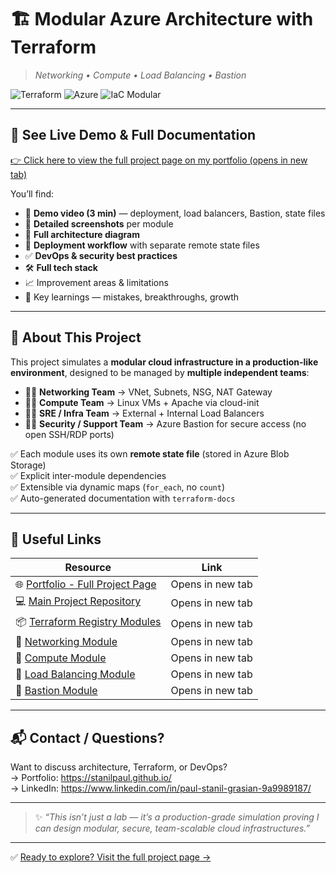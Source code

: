 # 🏗️ Modular Azure Architecture with Terraform  
> *Networking • Compute • Load Balancing • Bastion*

![Terraform](https://img.shields.io/badge/Terraform-v1.3%2B-blue?logo=terraform&style=for-the-badge)
![Azure](https://img.shields.io/badge/Microsoft_Azure-0078D4?logo=microsoftazure&logoColor=white&style=for-the-badge)
![IaC Modular](https://img.shields.io/badge/Modular_IaC-Production--Ready-success?style=for-the-badge)

---

## 🚀 See Live Demo & Full Documentation

<a href="https://stanilpaul.github.io/projects/project1-terraform-module/" target="_blank" rel="noopener noreferrer">👉 Click here to view the full project page on my portfolio (opens in new tab)</a>

You’ll find:
- 🎥 **Demo video (3 min)** — deployment, load balancers, Bastion, state files
- 📸 **Detailed screenshots** per module
- 🧩 **Full architecture diagram**
- 🔄 **Deployment workflow** with separate remote state files
- ✅ **DevOps & security best practices**
- 🛠️ **Full tech stack**
- 📈 Improvement areas & limitations
- 🧠 Key learnings — mistakes, breakthroughs, growth

---

## 📌 About This Project

This project simulates a **modular cloud infrastructure in a production-like environment**, designed to be managed by **multiple independent teams**:

- 👨‍💻 **Networking Team** → VNet, Subnets, NSG, NAT Gateway
- 👩‍💻 **Compute Team** → Linux VMs + Apache via cloud-init
- 👨‍🔧 **SRE / Infra Team** → External + Internal Load Balancers
- 👮‍♂️ **Security / Support Team** → Azure Bastion for secure access (no open SSH/RDP ports)

✅ Each module uses its own **remote state file** (stored in Azure Blob Storage)  
✅ Explicit inter-module dependencies  
✅ Extensible via dynamic maps (`for_each`, no `count`)  
✅ Auto-generated documentation with `terraform-docs`

---

## 🔗 Useful Links

| Resource | Link |
|----------|------|
| 🌐 <a href="https://stanilpaul.github.io/projects/project1-terraform-module/" target="_blank" rel="noopener noreferrer">Portfolio - Full Project Page</a> | Opens in new tab |
| 💻 <a href="https://github.com/stanilpaul/project1_terraform_module" target="_blank" rel="noopener noreferrer">Main Project Repository</a> | Opens in new tab |
| 📦 <a href="https://registry.terraform.io/namespaces/stanilpaul" target="_blank" rel="noopener noreferrer">Terraform Registry Modules</a> | Opens in new tab |
| 📁 <a href="https://github.com/stanilpaul/terraform-azurerm-networking-project1" target="_blank" rel="noopener noreferrer">Networking Module</a> | Opens in new tab |
| 📁 <a href="https://github.com/stanilpaul/terraform-azurerm-compute-web-tier-project1" target="_blank" rel="noopener noreferrer">Compute Module</a> | Opens in new tab |
| 📁 <a href="https://github.com/stanilpaul/terraform-azurerm-load-balancing-project1" target="_blank" rel="noopener noreferrer">Load Balancing Module</a> | Opens in new tab |
| 📁 <a href="https://github.com/stanilpaul/terraform-azurerm-bastion-project1" target="_blank" rel="noopener noreferrer">Bastion Module</a> | Opens in new tab |

---

## 📬 Contact / Questions?

Want to discuss architecture, Terraform, or DevOps?  
→ Portfolio: <a href="https://stanilpaul.github.io/" target="_blank" rel="noopener noreferrer">https://stanilpaul.github.io/</a>  
→ LinkedIn: <a href="https://www.linkedin.com/in/paul-stanil-grasian-9a9989187/" target="_blank" rel="noopener noreferrer">https://www.linkedin.com/in/paul-stanil-grasian-9a9989187/</a>

---

> ✨ *“This isn’t just a lab — it’s a production-grade simulation proving I can design modular, secure, team-scalable cloud infrastructures.”*

---

✅ <a href="https://stanilpaul.github.io/projects/project1-terraform-module/" target="_blank" rel="noopener noreferrer">Ready to explore? Visit the full project page →</a>